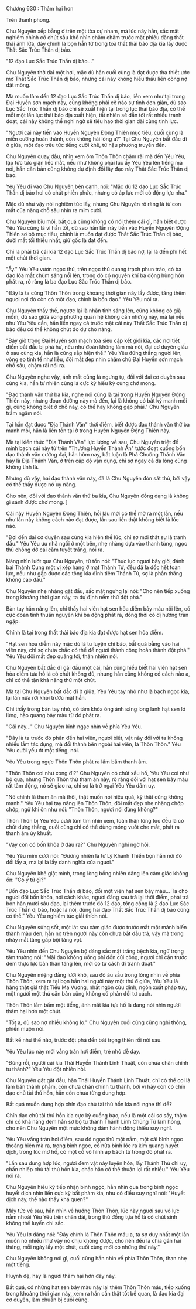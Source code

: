 




Chương 630 : Thảm hại hơn


Trên thanh phong.

Chu Nguyên xếp bằng ở trên một tòa cự nham, mà lúc này hắn, sắc mặt nghiêm chỉnh có chút sầu khổ nhìn chằm chằm trước mặt phiêu đãng thất thải ánh lửa, đây chính là bọn hắn từ trong toà thất thải bảo địa kia lấy được Thất Sắc Trúc Thần dị bảo.

"12 đạo Lục Sắc Trúc Thần dị bảo..."

Chu Nguyên thở dài một hơi, mặc dù hắn cuối cùng là đạt được tha thiết ước mơ Thất Sắc Trúc Thần dị bảo, nhưng cái này không hiểu thấu liền cõng nợ đặt mông.

Mà muốn làm đến 12 đạo Lục Sắc Trúc Thần dị bảo, liền xem như tại trong Đại Huyền sơn mạch này, cũng không phải cỡ nào sự tình đơn giản, dù sao Lục Sắc Trúc Thần dị bảo chỉ sẽ xuất hiện tại trong lục thải bảo địa, có thể mỗi một lần lục thải bảo địa xuất hiện, tất nhiên sẽ dẫn tới rất nhiều tranh đoạt, cái này không thể nghi ngờ sẽ tiêu hao thời gian dài cùng tinh lực.

"Ngươi cái này tiến vào Huyền Nguyên Động Thiên mục tiêu, cuối cùng là miễn cưỡng hoàn thành, còn không hài lòng a?" Tại Chu Nguyên bất đắc dĩ ở giữa, một đạo trêu tức tiếng cười khẽ, từ hậu phương truyền đến.

Chu Nguyên quay đầu, nhìn xem ôm Thôn Thôn chậm rãi mà đến Yêu Yêu, lập tức tức giận liếc mắt, nếu như không phải lúc ấy Yêu Yêu lên tiếng mà nói, hắn căn bản cũng không dự định đổi lấy đạo này Thất Sắc Trúc Thần dị bảo.

Yêu Yêu đi vào Chu Nguyên bên cạnh, nói: "Mặc dù 12 đạo Lục Sắc Trúc Thần dị bảo hơi có chút phiền phức, nhưng có áp lực mới có động lực nha."

Mặc dù như vậy nói nghiêm túc lấy, nhưng Chu Nguyên rõ ràng là từ con mắt của nàng chỗ sâu nhìn ra mỉm cười.

Chu Nguyên bĩu môi, bất quá cũng không có nói thêm cái gì, hắn biết được Yêu Yêu cũng là vì hắn tốt, dù sao hắn lần này tiến vào Huyền Nguyên Động Thiên sơ bộ mục tiêu, chính là muốn đạt được Thất Sắc Trúc Thần dị bảo, dưới mắt tối thiểu nhất, giữ gốc là đạt đến.

Chỉ là phải trả cái kia 12 đạo Lục Sắc Trúc Thần dị bảo nợ, lại là đến phí hết một chút thời gian.

"Ầy." Yêu Yêu vươn ngọc thủ, trên ngọc thủ quang trạch phun trào, có ba đạo lóa mắt chùm sáng nổi lên, trong đó có nguyên khí ba động hùng hồn phát ra, rõ ràng là ba đạo Lục Sắc Trúc Thần dị bảo.

"Đây là ta cùng Thôn Thôn trong khoảng thời gian này lấy được, tăng thêm ngươi nơi đó còn có một đạo, chính là bốn đạo." Yêu Yêu nói ra.

Chu Nguyên thấy thế, ngược lại là nhãn tình sáng lên, cũng không có già mồm, dù sao giữa song phương quan hệ không cần những này, mà lại nếu như Yêu Yêu cần, hắn liền ngay cả trước mặt cái này Thất Sắc Trúc Thần dị bảo đều có thể không chút do dự cho nàng.

"Bây giờ trong Đại Huyền sơn mạch toà siêu cấp kết giới kia, các nơi tiết điểm bắt đầu bị phá hư, nếu như đoán không lầm mà nói, đại cơ duyên giấu ở sau cùng kia, hẳn là cũng sắp hiện thế." Yêu Yêu đứng thẳng người lên, vòng eo tinh tế như liễu, đôi mắt đẹp nhìn chăm chú Đại Huyền sơn mạch chỗ sâu, chậm rãi nói ra.

Chu Nguyên nghe vậy, ánh mắt cũng là ngưng tụ, đối với đại cơ duyên sau cùng kia, hắn tự nhiên cũng là cực kỳ hiếu kỳ cùng chờ mong.

"Đạo thánh văn thứ ba kia, nghe nói cũng là tại trong Huyền Nguyên Động Thiên này, nhưng đoạn đường này mà đến, lại là không có bất kỳ manh mối gì, cũng không biết ở chỗ này, có thể hay không gặp phải." Chu Nguyên trầm ngâm nói.

Tại hắn đạt được "Địa Thánh Văn" thời điểm, biết được đạo thánh văn thứ ba manh mối, hẳn là liền tồn tại ở trong Huyền Nguyên Động Thiên này.

Mà tại kiến thức "Địa Thánh Văn" lực lượng về sau, Chu Nguyên triệt để minh bạch cái này từ trên "Thương Huyền Thánh Ấn" tước đoạt xuống bốn đạo thánh văn cường đại, hắn hôm nay, bất luận là Phá Chướng Thánh Văn hay là Địa Thánh Văn, ở trên cấp độ vận dụng, chỉ sợ ngay cả da lông cũng không tính là.

Nhưng dù vậy, hai đạo thánh văn này, đã là Chu Nguyên đòn sát thủ, bởi vậy có thể thấy được nó uy năng.

Cho nên, đối với đạo thánh văn thứ ba kia, Chu Nguyên đồng dạng là không gì sánh được chờ mong. ]

Cái này Huyền Nguyên Động Thiên, hồi lâu mới có thể mở ra một lần, nếu như lần này không cách nào đạt được, lần sau liền thật không biết là lúc nào.

"Đợi đến đại cơ duyên sau cùng kia hiện thế lúc, chỉ sợ mới thật sự là tranh đấu." Yêu Yêu ưu nhã ngồi ở một bên, nhẹ nhàng dựa vào thanh tùng, ngọc thủ chống đỡ cái cằm tuyết trắng, nói ra.

Nàng nhìn lướt qua Chu Nguyên, từ tốn nói: "Thực lực ngươi bây giờ, đánh bại Thánh Cung một vị xếp hạng ở mạt Thánh Tử, đều đã là dốc hết toàn lực, nếu như gặp được các tông kia đỉnh tiêm Thánh Tử, sợ là phần thắng không cao đâu."

Chu Nguyên nhẹ nhàng gật đầu, sắc mặt ngưng lại nói: "Cho nên tiếp xuống trong khoảng thời gian này, ta dự định nếm thử đột phá."

Bàn tay hắn nâng lên, chỉ thấy hai viên hạt sen hỏa diễm bảy màu nổi lên, có cực đoan tinh thuần nguyên khí ba động phát ra, đồng thời có dị hương tràn ngập.

Chính là tại trong thất thải bảo địa kia đạt được hạt sen hỏa diễm.

"Hạt sen hỏa diễm này mặc dù là tu luyện chi bảo, bất quá bằng vào hai viên này, chỉ sợ chưa chắc có thể để ngươi thành công hoàn thành đột phá." Yêu Yêu đôi mắt đẹp quăng tới, thản nhiên nói.

Chu Nguyên bất đắc dĩ gãi đầu một cái, hắn cũng hiểu biết hai viên hạt sen hỏa diễm tựa hồ là có chút không đủ, nhưng hắn cũng không có cách nào a, chỉ có thể tận khả năng thử một chút.

Mà tại Chu Nguyên bất đắc dĩ ở giữa, Yêu Yêu tay nhỏ như là bạch ngọc kia, lại lần nữa rời khỏi trước mặt hắn.

Chỉ thấy trong bàn tay nhỏ, có tám khỏa óng ánh sáng long lanh hạt sen lơ lửng, hào quang bảy màu từ đó phát ra.

"Cái này..." Chu Nguyên kinh ngạc nhìn về phía Yêu Yêu.

"Đây là ta trước đó phân đến hai viên, ngươi biết, vật này đối với ta không nhiều lắm tác dụng, mà đổi thành bên ngoài hai viên, là Thôn Thôn." Yêu Yêu cười yếu ớt một tiếng, nói.

Yêu Yêu trong ngực Thôn Thôn phát ra lẩm bẩm thanh âm.

"Thôn Thôn coi như xong đi?" Chu Nguyên có chút xấu hổ, Yêu Yêu coi như bỏ qua, nhưng Thôn Thôn thứ tham ăn này, rõ ràng đối với hạt sen bảy màu rất tâm động, nó sẽ giao ra, chỉ sợ là trở ngại Yêu Yêu dâm uy.

"Nó chính là tham ăn mà thôi, thật muốn nói hiệu quả, kỳ thật cũng không mạnh." Yêu Yêu hai tay nâng lên Thôn Thôn, đôi mắt đẹp nhẹ nhàng chớp chớp, ngữ khí ôn nhu nói: "Thôn Thôn, ngươi nói đúng không?"

Thôn Thôn bị Yêu Yêu cười tủm tỉm nhìn xem, toàn thân lông tóc đều là có chút dựng thẳng, cuối cùng chỉ có thể dùng móng vuốt che mắt, phát ra thanh âm ủy khuất.

"Vậy còn có bốn khỏa ở đâu ra?" Chu Nguyên nghi ngờ hỏi.

Yêu Yêu mỉm cười nói: "Đương nhiên là từ Lý Khanh Thiền bọn hắn nơi đó đổi lấy a, mà lại là lấy danh nghĩa của ngươi."

Chu Nguyên khẽ giật mình, trong lòng bỗng nhiên dâng lên cảm giác không ổn: "Có ý tứ gì?"

"Bốn đạo Lục Sắc Trúc Thần dị bảo, đổi một viên hạt sen bảy màu... Ta cho ngươi đổi bốn khỏa, nói cách khác, ngươi đằng sau trả lại thời điểm, phải trả bọn hắn mười sáu đạo, lại thêm trước đó 12 đạo, tổng cộng là 2 đạo Lục Sắc Trúc Thần dị bảo, hoặc là nói, dùng hai đạo Thất Sắc Trúc Thần dị bảo cũng có thể." Yêu Yêu nghiêm túc giải thích nói.

Chu Nguyên sửng sốt, một lát sau cảm giác được trước mắt một mảnh biến thành màu đen, hắn nợ trên người này còn chưa bắt đầu trả, vậy mà trong nháy mắt tăng gấp bội tăng vọt.

Yêu Yêu nhìn đến Chu Nguyên bộ dáng sắc mặt trắng bệch kia, ngữ trọng tâm trường nói: "Mài đao không uổng phí đốn củi công, ngươi chỉ cần trước đem thực lực bản thân tăng lên, mới có tư cách đi tranh đoạt."

Chu Nguyên miệng đắng lưỡi khô, sau đó âu sầu trong lòng nhìn về phía Thôn Thôn, xem ra tại bọn hắn hai người này một thú ở giữa, Yêu Yêu là hàng thật giá thật Tiểu Ma Vương, nhất ngôn cửu đỉnh, ngôn xuất pháp tùy, một người một thú căn bản cũng không có phản đối tư cách.

Thôn Thôn lẩm bẩm một tiếng, ánh mắt kia tựa hồ là đang nói nhìn ngươi thảm hại hơn một chút.

"Tốt a, dù sao nợ nhiều không lo." Chu Nguyên cuối cùng cũng nghĩ thông, phiền muộn nói.

Bất kể như thế nào, trước đột phá đến bát trọng thiên rồi nói sau.

Yêu Yêu lúc này mới vầng trán hơi điểm, trẻ nhỏ dễ dạy.

"Đúng rồi, ngươi cái kia Thái Huyền Thánh Linh Thuật, còn chưa chân chính tu thành?" Yêu Yêu đột nhiên hỏi.

Chu Nguyên gật gật đầu, hắn Thái Huyền Thánh Linh Thuật, chỉ có thể coi là làm bán thành phẩm, còn chưa chân chính tu thành, bởi vì hãy còn có chín đạo chủ tài thú hồn, hắn còn chưa từng dung hợp.

Bất quá muốn dung hợp chín đạo chủ tài thú hồn kia nói nghe thì dễ?

Chín đạo chủ tài thú hồn kia cực kỳ cuồng bạo, nếu là một cái sơ sẩy, thậm chí có khả năng đem hắn sơ bộ tu thành Thánh Linh Chủng Tử làm hỏng, cho nên Chu Nguyên một mực không dám hành động thiếu suy nghĩ.

Yêu Yêu vầng trán hơi điểm, sau đó ngọc thủ một nắm, một cái bình ngọc thoáng hiện mà ra, trong bình ngọc, có nửa bình lóe ra kim quang huyết dịch, trong lúc mơ hồ, có một cỗ vô hình áp bách từ trong đó phát ra.

"Lần sau dung hợp lúc, ngươi đem vật này luyện hóa, lấy Thánh Thú chi uy, chấn nhiếp chủ tài thú hồn kia, chắc hẳn có thể thuận lợi rất nhiều." Yêu Yêu nói ra.

Chu Nguyên hiếu kỳ tiếp nhận bình ngọc, hắn nhìn qua trong bình ngọc huyết dịch nhìn liền cực kỳ bất phàm kia, như có điều suy nghĩ nói: "Huyết dịch này, thế nào thấy khá quen?"

Mấy tức về sau, hắn nhìn về hướng Thôn Thôn, lúc này người sau vô lực nằm nhoài Yêu Yêu trên chân dài, trong thú đồng tựa hồ là có chút sinh không thể luyến chi sắc.

Yêu Yêu lơ đãng nói: "Đây chính là Thôn Thôn máu a, ta sợ duy nhất một lần muốn nó nhiều như vậy nó chịu không được, cho nên đều là chia gần hai tháng, mỗi ngày lấy một chút, cuối cùng mới có những thứ này."

Chu Nguyên không nói gì, cuối cùng hắn nhìn về phía Thôn Thôn, than nhẹ một tiếng.

Huynh đệ, hay là ngươi thảm hại hơn đây này.

Bất quá, có những hạt sen bảy màu này lại thêm Thôn Thôn máu, tiếp xuống trong khoảng thời gian này, xem ra hắn cần thật tốt bế quan, là đạo kia đại cơ duyên, làm chuẩn bị cuối cùng.




